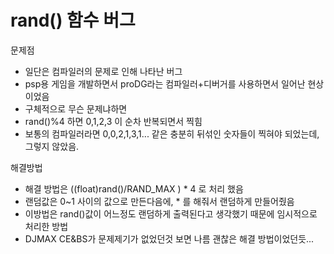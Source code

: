 # rand\(\) 함수 버그

문제점

* 일단은 컴파일러의 문제로 인해 나타난 버그
* psp용 게임을 개발하면서 proDG라는 컴파일러+디버거를 사용하면서 일어난 현상이었음
* 구체적으로 무슨 문제냐하면
* rand\(\)%4 하면 0,1,2,3 이 순차 반복되면서 찍힘
* 보통의 컴파일러라면  0,0,2,1,3,1... 같은 충분히 뒤섞인 숫자들이 찍혀야 되었는데, 그렇지 않았음. 

해결방법

* 해결 방법은  \(\(float\)rand\(\)/RAND\_MAX \) \* 4 로 처리 했음
* 랜덤값은 0~1 사이의 값으로 만든다음에, \* 를 해줘서 랜덤하게 만들어줬음
* 이방법은 rand\(\)값이 어느정도 랜덤하게 출력된다고 생각했기 때문에 임시적으로 처리한 방법
* DJMAX CE&BS가 문제제기가 없었던것 보면 나름 괜찮은 해결 방법이었던듯... 

